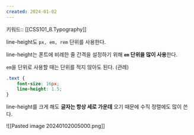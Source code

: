 ```yaml
---
created: 2024-01-02
---
```

키워드:: [[CSS101_8.Typography]]

line-height도 `px, em, rem` 단위를 사용한다.

line-height는 폰트에 비례한 줄 간격을 설정하기 위해 **`em` 단위을 많이 사용**한다.

`em`을 단위로 사용할 때는 단위를 적지 않아도 된다. (관례)

```css
.text {
    font-size: 16px;
    line-height: 1.5;
}
```

line-height를 크게 해도 **글자는 항상 세로 가운데** 오기 때문에 수직 정렬에도 많이 쓴다.

![[Pasted image 20240102005000.png]]